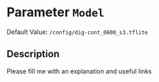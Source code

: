 # Parameter `Model`
Default Value: `/config/dig-cont_0600_s3.tflite`

## Description
Please fill me with an explanation and useful links


